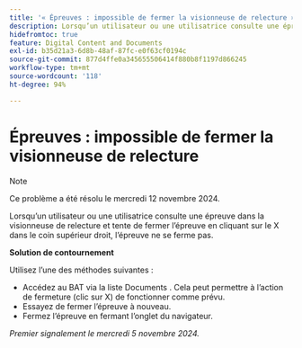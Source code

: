 ```yaml
---
title: '« Épreuves : impossible de fermer la visionneuse de relecture »'
description: Lorsqu’un utilisateur ou une utilisatrice consulte une épreuve dans la visionneuse de relecture et tente de fermer l’épreuve en cliquant sur le X dans le coin supérieur droit, l’épreuve ne se ferme pas. Une solution de contournement est disponible.
hidefromtoc: true
feature: Digital Content and Documents
exl-id: b35d21a3-6d8b-48af-87fc-e0f63cf0194c
source-git-commit: 877d4ffe0a345655506414f880b8f1197d866245
workflow-type: tm+mt
source-wordcount: '118'
ht-degree: 94%

---
```


# Épreuves : impossible de fermer la visionneuse de relecture

>[!NOTE]
>
>Ce problème a été résolu le mercredi 12 novembre 2024.

Lorsqu’un utilisateur ou une utilisatrice consulte une épreuve dans la visionneuse de relecture et tente de fermer l’épreuve en cliquant sur le X dans le coin supérieur droit, l’épreuve ne se ferme pas.

**Solution de contournement**

Utilisez l’une des méthodes suivantes :

* Accédez au BAT via la liste Documents . Cela peut permettre à l’action de fermeture (clic sur X) de fonctionner comme prévu.
* Essayez de fermer l’épreuve à nouveau.
* Fermez l’épreuve en fermant l’onglet du navigateur.

_Premier signalement le mercredi 5 novembre 2024._
